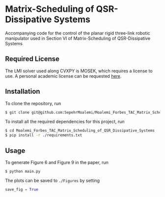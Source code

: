 # Matrix-Scheduling of QSR-Dissipative Systems

Accompanying code for the control of the planar rigid three-link robotic manipulator used in Section VI of Matrix-Scheduling of QSR-Dissipative Systems

## Required License
The LMI solver used along CVXPY is MOSEK, which requires a license to use. A personal
academic license can be requested [here](https://www.mosek.com/products/academic-licenses/).

## Installation

To clone the repository, run
```sh
$ git clone git@github.com:SepehrMoalemi/Moalemi_Forbes_TAC_Matrix_Scheduling_of_QSR_Dissipative_Systems.git
```

To install all the required dependencies for this project, run
```sh
$ cd Moalemi_Forbes_TAC_Matrix_Scheduling_of_QSR_Dissipative_Systems
$ pip install -r ./requirements.txt
```

## Usage
To generate Figure 6 and Figure 9 in the paper, run
```
$ python main.py
```

The plots can be saved to `./Figures` by setting 
```py
save_fig = True
```
